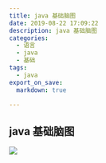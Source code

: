 ```yaml
---
title: java 基础脑图
date: 2019-08-22 17:09:22
description: java 基础脑图
categories:
  - 语言
  - java
  - 基础
tags:
  - java
export_on_save:
  markdown: true

---
```


## java 基础脑图

![](https://raw.githubusercontent.com/jiangwei618/note/master/assets/image/java基础脑图.md-2019-08-06-15-11-16.png)
